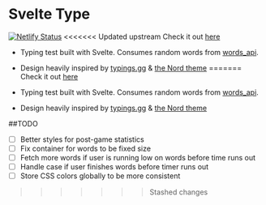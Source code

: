 # Svelte Type

[![Netlify Status](https://api.netlify.com/api/v1/badges/bafbdb34-1263-46ef-b795-73dd5c6b497d/deploy-status)](https://app.netlify.com/sites/svelte-type/deploys)
<<<<<<< Updated upstream
Check it out [here](https://svelte-type.netlify.app) 

- Typing test built with Svelte. Consumes random words from [words_api](https://github.com/mdjohns/words_api).
- Design heavily inspired by [typings.gg](https://typings.gg/) & [the Nord theme](https://nordtheme.com)
=======
Check it out [here](https://svelte-type.netlify.app)

- Typing test built with Svelte. Consumes random words from [words_api](https://github.com/mdjohns/words_api).
- Design heavily inspired by [typings.gg](https://typings.gg/) & [the Nord theme](https://nordtheme.com)

##TODO

- [ ] Better styles for post-game statistics
- [ ] Fix container for words to be fixed size
- [ ] Fetch more words if user is running low on words before time runs out
- [ ] Handle case if user finishes words before timer runs out
- [ ] Store CSS colors globally to be more consistent
>>>>>>> Stashed changes
